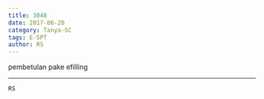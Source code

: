 ```yaml
---
title: 3048
date: 2017-06-20
category: Tanya-SC
tags: E-SPT
author: RS
---
```


pembetulan pake efilling

---



`RS`
